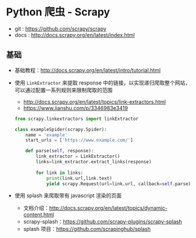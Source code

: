 # Python 爬虫 - Scrapy

- git : https://github.com/scrapy/scrapy
- docs : http://docs.scrapy.org/en/latest/index.html

## 基础

- 基础教程：http://docs.scrapy.org/en/latest/intro/tutorial.html

- 使用 `LinkExtractor` 来提取 response 中的链接，以实现递归爬取整个网站，可以通过配置一系列规则来限制爬取的范围

  - http://docs.scrapy.org/en/latest/topics/link-extractors.html
  - https://www.jianshu.com/p/3346983e3419

  ```python
  from scrapy.linkextractors import linkExtractor
  
  class exampleSpider(scrapy.Spider):
      name = 'example'
      start_urls = ['https://www.example.com/']
  
      def parse(self, response):
          link_extractor = LinkExtractor()
          links=link_extractor.extract_links(response)
          
          for link in links:
              print(link.url,link.text)
              yield scrapy.Request(url=link.url, callback=self.parse)
  ```

  

- 使用 splash 来爬取带有 javascript 渲染的页面
  - 文档介绍：http://docs.scrapy.org/en/latest/topics/dynamic-content.html
  - scrapy-splash：https://github.com/scrapy-plugins/scrapy-splash
  - splash 项目：https://github.com/scrapinghub/splash